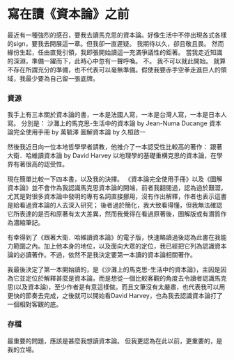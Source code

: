 # 寫在讀《資本論》之前

最近有一種強烈的感召，要我去讀馬克思的資本論。好像生活中不停出現各式各樣的sign，要我去開展這一章。但我卻一直遲疑。
我期待以久，卻且敬且畏。
然而緣份生起，任由直覺引領，我即張開始讀這一充滿爭議性的鉅著。
當我走近知識的深淵，準備一躍而下，此時心中忽有一聲呼喚。
不。
我不可以就此開始。
就算不存在所謂充分的準備，也不代表可以毫無準備。假使我要赤手空拳走進巨人的領域，我最少要為自己留一張底牌。

### 資源

我手上有三本關於資本論的書，一本是法國人寫，一本是台灣人寫，一本是日本人寫。
分別是：
沙灘上的馬克思-生活中的資本論 by Jean-Numa Ducange
資本論完全使用手冊 by 萬毓澤
圖解資本論 by 久桓啟一

然後我近日向一位本地哲學學者請教，他推介了一本認受性比較高的著作：
跟著大衛．哈維讀資本論 by David Harvey
以地理學的基礎重構克思的資本論，在學界有著很高的認受性。

現在簡單比較一下四本書，以及我的決擇。
《資本論完全使用手冊》以及《圖解資本論》並不會作為我認識馬克思資本論的開端，前者我翻閱過，認為過於艱澀，尤其是對很多資本論中發明的專有名詞直接挪用，沒有作出解釋，作者也表示這書是給看過資本論的人去深入研究；
後者過於簡化，我大致看得懂，但我無法確認它所表達的是否和原著有太大差異，然而我覺得在看過原著後，圖解版或有潛質作為濃縮筆記。

有幸得到了《跟著大衛．哈維讀資本論》的電子版，快速略讀過後認為此書在我能力範圍之內。加上他本身的地位，以及面向大眾的定位，我已經把它列為認識資本論的必讀著作。不過，依然不是我決定要第一本讀的資本論相關著作。

我最後決定了第一本開始讀的，是《沙灘上的馬克思-生活中的資本論》，主因是因為它並定位於解釋甚麼是資本論，而是想從一個比較客觀的角度去令讀者認識馬克思(以及資本論)，至少作者是有意這樣做。而且文筆沒有太嚴肅，也代表我可以用更快的節奏去完成，之後就可以開始看David Harvey，也為我去認識資本論打了一個相對客觀的底。

### 存檔

最重要的問題，應該是甚麼我想讀資本論。
但我更認為在此以前，更重要的，是我的立場。
